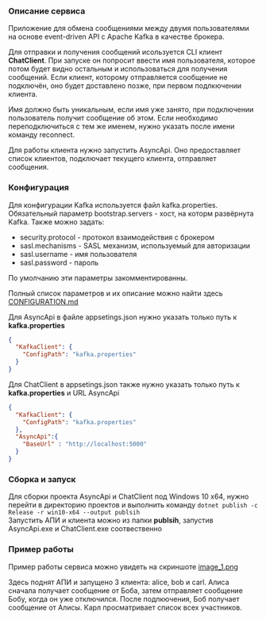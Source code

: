 ### Описание сервиса

Приложение для обмена сообщениями между двумя пользователями 
на основе event-driven API с Apache Kafka в качестве брокера.

Для отправки и получения сообщений исользуется CLI клиент **ChatClient**.
При запуске он попросит ввести имя пользователя, которое потом будет видно остальным 
и использоваться для получения сообщений. Если клиент, которому отправляется сообщение 
не подключён, оно будет доставлено позже, при первом подлкючении клиента.

Имя должно быть уникальным, если имя уже занято, при подключении пользователь 
получит сообщение об этом. Если необходимо переподключиться с тем же именем, 
нужно указать после имени команду reconnect.

Для работы клиента нужно запустить AsyncApi. Оно предоставляет список клиентов, 
подключает текущего клиента, отправляет сообщения.

### Конфигурация

Для конфигурации Kafka используется файл kafka.properties. Обязательный параметр
bootstrap.servers - хост, на которм развёрнута Kafka. Также можно задать:
- security.protocol - протокол взаимодействия с брокером
- sasl.mechanisms - SASL механизм, используемый для авторизации
- sasl.username - имя пользователя
- sasl.password - пароль

По умолчанию эти параметры закомментированны.

Полный список параметров и их описание можно найти здесь 
[CONFIGURATION.md](https://github.com/edenhill/librdkafka/blob/master/CONFIGURATION.md)

Для AsyncApi в файле appsetings.json нужно указать только путь к **kafka.properties**

```json
{
  "KafkaClient": {
    "ConfigPath": "kafka.properties"
  }
}
```

Для ChatClient в appsetings.json также нужно указать только путь к **kafka.properties** и 
URL AsyncApi

```json
{
  "KafkaClient": {
    "ConfigPath": "kafka.properties"
  },
  "AsyncApi":{
    "BaseUrl" : "http://localhost:5000"
  }
}

```

### Сборка и запуск

Для сборки проекта AsyncApi и ChatClient под Windows 10 x64, 
нужно перейти в директорию проектов и выполнить команду 
`dotnet publish -c Release -r win10-x64 --output publsih`  
Запустить АПИ и клиента можно из папки **publsih**, запустив AsyncApi.exe и 
ChatClient.exe соотвественно


### Пример работы

Пример работы сервиса можно увидеть на скриншоте [image_1.png](https://github.com/NUTS-COON/Vezdekod.AsyncChat/blob/master/image_1.png)

Здесь поднят АПИ и запущено 3 клиента: alice, bob и carl. Алиса сначала получает 
сообщение от Боба, затем отправляет сообщение Бобу, когда он уже отключился. После 
подлкючения, Боб получает сообщение от Алисы. Карл просматривает список всех участников.